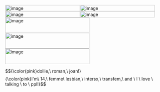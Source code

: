 <img width="240" height="20" alt="image" src="https://github.com/user-attachments/assets/0d47578c-49f6-4cce-9b8d-845210f638f7" /><img width="240" height="20" alt="image" src="https://github.com/user-attachments/assets/c14ba27a-1af5-4a47-a1f8-8c21ccab0283" /><img width="240" height="20" alt="image" src="https://github.com/user-attachments/assets/81b65649-aec2-4079-8161-7730404d21f9" /><img width="240" height="20" alt="image" src="https://github.com/user-attachments/assets/3d483067-e65b-4a4a-adb0-5ab6391d9820" />
<img width="270" height="50" alt="image" src="https://github.com/user-attachments/assets/43cd41ef-f76d-470e-b2f0-3d01a816809d" />
<img width="270" height="50" alt="image" src="https://github.com/user-attachments/assets/c74df3b0-11d7-4a06-bf9f-07bc7ed45882" />
<img width="270" height="50" alt="image" src="https://github.com/user-attachments/assets/5788720f-28bb-4dcb-944e-1289f24fdb1f" />



                                    

$${\color{pink}dollie,\ roman,\ joan!\}$$
$${\color{pink}I'm\ 14,\ femme\ lesbian,\ intersx,\ transfem,\ and \ I \ love \ talking \ to \ ppl!\}$$



